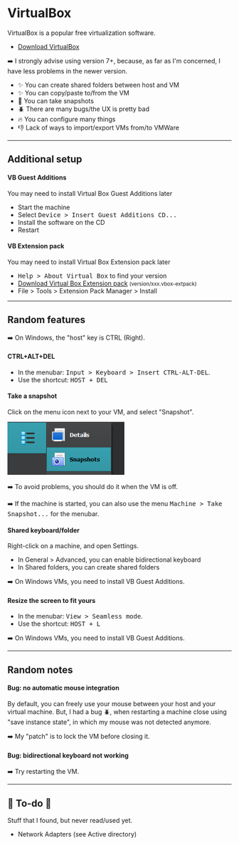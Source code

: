 # VirtualBox

<div class="row row-cols-md-2"><div>

VirtualBox is a popular free virtualization software.

* [Download VirtualBox](https://www.virtualbox.org/)

➡️ I strongly advise using version 7+, because, as far as I'm concerned, I have less problems in the newer version.
</div><div>

* ✨ You can create shared folders between host and VM
* ✨ You can copy/paste to/from the VM
* 🏪 You can take snapshots
* 🪲 There are many bugs/the UX is pretty bad
* 🔥 You can configure many things
* 👎 Lack of ways to import/export VMs from/to VMWare
</div></div>

<hr class="sep-both">

## Additional setup

<div class="row row-cols-md-2"><div>

#### VB Guest Additions

You may need to install Virtual Box Guest Additions later

* Start the machine
* Select <kbd>Device > Insert Guest Additions CD...</kbd>
* Install the software on the CD
* Restart
</div><div>

#### VB Extension pack

You may need to install Virtual Box Extension pack later

* <kbd>Help > About Virtual Box</kbd> to find your version
* [Download Virtual Box Extension pack](https://download.virtualbox.org/virtualbox/) <small>(version/xxx.vbox-extpack)</small>
* File > Tools > Extension Pack Manager > Install

</div></div>

<hr class="sep-both">

## Random features

➡️ On Windows, the "host" key is CTRL (Right).

<div class="row row-cols-md-2 mt-3"><div>

#### CTRL+ALT+DEL

* In the menubar: <kbd>Input > Keyboard > Insert CTRL-ALT-DEL</kbd>.
* Use the shortcut: <kbd>HOST + DEL</kbd>

#### Take a snapshot

Click on the menu icon next to your VM,  and select "Snapshot".

<div class="text-center">

![vm_more.png](_images/vm_more.png)
</div>

➡️ To avoid problems, you should do it when the VM is off.

➡️ If the machine is started, you can also use the menu <kbd>Machine > Take Snapshot...</kbd> for the menubar.
</div><div>

#### Shared keyboard/folder

Right-click on a machine, and open Settings. 

* In General > Advanced, you can enable bidirectional keyboard
* In Shared folders, you can create shared folders

➡️ On Windows VMs, you need to install VB Guest Additions.


#### Resize the screen to fit yours

* In the menubar: <kbd>View > Seamless mode</kbd>.
* Use the shortcut: <kbd>HOST + L</kbd>


➡️ On Windows VMs, you need to install VB Guest Additions.
</div></div>

<hr class="sep-both">

## Random notes

<div class="row row-cols-md-2 mt-3"><div>

#### Bug: no automatic mouse integration

By default, you can freely use your mouse between your host and your virtual machine. But, I had a bug 🪲, when restarting a machine close using "save instance state", in which my mouse was not detected anymore.

➡️ My "patch" is to lock the VM before closing it.
</div><div>

#### Bug: bidirectional keyboard not working

➡️ Try restarting the VM.
</div></div>

<hr class="sep-both">

## 👻 To-do 👻

Stuff that I found, but never read/used yet.

<div class="row row-cols-md-2"><div>

* Network Adapters (see Active directory)
</div><div>
</div></div>